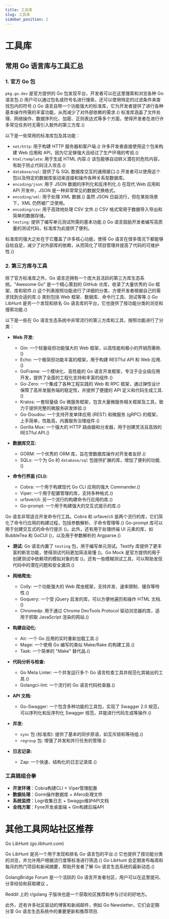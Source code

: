 ```yaml
---
title: 工具库
slug: 工具库
sidebar_position: 2
---
```



# 工具库

## 常用 Go 语言库与工具汇总

### 1. 官方 Go 包

`pkg.go.dev` 是官方提供的 Go 包发现平台，开发者可以在这里搜索和浏览各种 Go 语言包.() 用户可以通过包名或符号名进行搜索，还可以使用特定的过滤条件来查找包内的符号.() Go 语言自带一个功能强大的标准库，它为开发者提供了进行各种基本操作所需的丰富功能，从而减少了对外部依赖的需求.() 标准库涵盖了文件处理、网络操作、数据序列化、加密、正则表达式等多个方面，使得开发者在进行许多常见任务时无需引入额外的第三方库.()   

以下是一些常用的标准库包及其功能：

- `net/http`: 用于构建 HTTP 服务器和客户端.() 许多开发者直接使用这个包来构建 Web 应用和 API，因为它足够强大且经过了生产环境的考验.()   
- `html/template`: 用于生成 HTML 内容.() 该包能够自动转义潜在的危险内容，有助于防止代码注入攻击.()   
- `database/sql`: 提供了与 SQL 数据库交互的通用接口.() 开发者可以使用这个包以及特定的数据库驱动来连接和操作各种关系型数据库。   
- `encoding/json`: 用于 JSON 数据的序列化和反序列化.() 在现代 Web 应用和 API 开发中，JSON 是一种非常常见的数据交换格式。   
- `encoding/xml`: 用于处理 XML 数据.() 虽然 JSON 日益流行，但在某些场景下，XML 仍然被广泛使用。   
- `encoding/csv`: 用于高效地处理 CSV 文件.() CSV 格式常用于数据导入导出和简单的数据存储。   
- `testing`: 提供了编写单元测试所需的基本功能.() Go 语言鼓励开发者编写高质量的测试代码，标准库为此提供了便利。   

标准库的强大之处在于它覆盖了许多核心功能，使得 Go 语言在很多情况下都能够自给自足，减少了对外部库的依赖，从而简化了项目管理并提高了代码的可维护性.()   

### 2. 第三方库与工具

除了官方标准库之外，Go 语言还拥有一个庞大且活跃的第三方库生态系统。"Awesome Go" 是一个精心策划的 GitHub 仓库，收录了大量优秀的 Go 框架、库和软件.() 这个列表按照功能进行了详细的分类，方便开发者根据自己的需求找到合适的库.() 类别包括 Web 框架、数据库、命令行工具、测试等等.() Go LibHunt 是另一个发现和排名 Go 语言库的平台，它也提供了按功能分类的浏览和搜索功能.()   

以下是一些在 Go 语言生态系统中非常流行的第三方库和工具，按照功能进行了分类：

- <b>Web 开发:</b>
    - Gin: 一个轻量级但功能强大的 Web 框架，以高性能和极小的开销而著称.()   
    - Echo: 一个极简但功能丰富的框架，用于构建 RESTful API 和 Web 应用.()   
    - GoFrame: 一个模块化、高性能的 Go 语言开发框架，专注于企业级应用开发，提供了全面的工程化支持和丰富的组件.()   
    - Go-Zero: 一个集成了各种工程实践的 Web 和 RPC 框架，通过弹性设计保障了高并发服务端的稳定性，并提供了便捷的 API 定义和代码生成工具.()   
    - Kratos: 一套轻量级 Go 微服务框架，包含大量微服务相关框架及工具，致力于提供完整的微服务研发体验.()   
    - Go-Doudou: 一个支持开发单体应用 (REST) 和微服务 (gRPC) 的框架，上手简单，性能高，内置服务治理组件.()   
    - Gorilla Mux: 一个强大的 HTTP 路由器和分发器，用于创建灵活且高效的 RESTful API.()   

- <b>数据库交互:</b>
    - GORM: 一个优秀的 ORM 库，旨在使数据库操作对开发者友好.()   
    - SQLx: 一个为 Go 的 `database/sql` 包提供扩展的库，增加了便利的功能.()   

- <b>命令行界面 (CLI):</b>
    - Cobra: 一个用于构建现代 Go CLI 应用的强大 Commander.()   
    - Viper: 一个用于配置管理的库，支持多种格式.()   
    - urfave/cli: 另一个流行的构建命令行应用的库.()   
    - Go-prompt: 一个用于构建强大的交互式提示的库.()   

Go 语言非常适合开发命令行工具。Cobra 和 urfave/cli 是两个流行的库，它们简化了命令行应用的构建过程，包括参数解析、子命令管理等.() Go-prompt 库可以用于创建交互式的命令行提示 ()。此外，还有用于处理终端 UI 元素的库，如 BubbleTea 和 GoCUI ()，以及用于参数解析的 Argparse.()

- <b>测试:</b>
    Go 语言内置了 `testing` 包，用于编写单元测试。Testify 库提供了更丰富的断言功能，使得测试代码更加简洁易懂 ()。Go Mock 是官方提供的用于创建测试中依赖项的模拟对象的库 ()。还有一些模糊测试工具，可以帮助发现代码中的潜在问题和安全漏洞.()   

- <b>网络爬虫:</b>
    - Colly: 一个功能强大的 Web 爬虫框架，支持并发、速率限制、缓存等特性.()   
    - Goquery: 一个受 jQuery 启发的库，可以方便地遍历和操作 HTML 文档.()   
    - Chromedp: 用于通过 Chrome DevTools Protocol 驱动浏览器的库，适用于抓取 JavaScript 渲染的网站.()   

- <b>构建自动化:</b>
    - Air: 一个 Go 应用的实时重新加载工具.()   
    - Mage: 一个使用 Go 编写的类似 Make/Rake 的构建工具.()   
    - Task: 一个简单的 "Make" 替代品.()   

- <b>代码分析与检查:</b>
    - Go Meta Linter: 一个并发运行多个 Go 语言检查工具并规范化其输出的工具.()   
    - Golangci-lint: 一个流行的 Go 语言代码检查器.()   

- <b>API 文档:</b>
    - Go-Swagger: 一个包含多种功能的工具包，实现了 Swagger 2.0 规范，可以序列化和反序列化 Swagger 规范，并能进行代码生成等操作.()   

- <b>并发:</b>
    - `sync` 包 (标准库): 提供了基本的同步原语，如互斥锁和等待组.()   
    - `regroup` 包: 增强了并发和并行任务的管理.()   

- <b>日志记录:</b>
    - Zap: 一个快速、结构化的日志记录库.()   

### 工具链组合拳

- <b>开发环境</b>：Cobra构建CLI + Viper管理配置
- <b>数据处理</b>：Gorm操作数据库 + Afero处理文件
- <b>系统监控</b>：Logr收集日志 + Swaggo维护API文档
- <b>全栈方案</b>：Fyne开发桌面端 + Gin构建后端API

# 其他工具网站社区推荐

Go LibHunt (go.libhunt.com)

Go LibHunt 是另一个用于发现和排名 Go 语言包的平台.() 它也提供了按功能分类的浏览，并允许用户根据流行度等标准进行筛选.() Go LibHunt 会定期发布每周和每月的热门项目和新闻摘要，帮助开发者了解 Go 语言生态系统的最新动态.()   

GolangBridge Forum 是一个活跃的 Go 语言开发者社区，用户可以在这里提问、分享经验和获取建议 。

Reddit 上的 r/golang 子版块也是一个获取社区推荐和参与讨论的好地方。

此外，还有许多社区驱动的博客和新闻邮件，例如 Go Newsletter，它们会定期分享 Go 语言生态系统中的重要更新和推荐项目.

